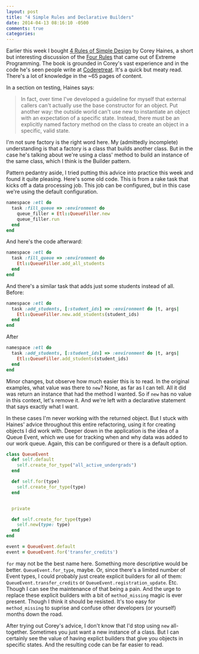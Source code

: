 ```yaml
---
layout: post
title: "4 Simple Rules and Declarative Builders"
date: 2014-04-13 08:16:10 -0500
comments: true
categories: 
---
```


Earlier this week I bought [4 Rules of Simple Design](http://articles.coreyhaines.com/posts/i-wrote-a-book/) by Corey Haines, a short but interesting discussion of the [Four Rules](http://c2.com/cgi/wiki?XpSimplicityRules) that came out of Extreme Programming. The book is grounded in Corey's vast experience and in the code he's seen people write at [Coderetreat](http://coderetreat.org/). It's a quick but meaty read. There's a lot of knowledge in the ~65 pages of content.

<!-- more -->

In a section on testing, Haines says:

> In fact, over time I've developed a guideline for myself that external callers can't actually use the base constructor for an object. Put another way: the outside world can't use new to instantiate an object with an expectation of a specific state. Instead, there must be an explicitly named factory method on the class to create an object in a specific, valid state.

I'm not sure factory is the right word here. My (admittedly incomplete) understanding is that a factory is a class that builds another class. But in the case he's talking about we're using a class' method to build an instance of the same class, which I think is the Builder pattern.

Pattern pedantry aside, I tried putting this advice into practice this week and found it quite pleasing. Here's some old code. This is from a rake task that kicks off a data processing job. This job can be configured, but in this case we're using the default configuration.

```ruby
namespace :etl do
  task :fill_queue => :environment do
    queue_filler = Etl::QueueFiller.new
    queue_filler.run
  end
end
```

And here's the code afterward:

```ruby
namespace :etl do
  task :fill_queue => :environment do
    Etl::QueueFiller.add_all_students
  end
end
```

And there's a similar task that adds just some students instead of all. Before:

```ruby
namespace :etl do
  task :add_students, [:student_ids] => :environment do |t, args|
    Etl::QueueFiller.new.add_students(student_ids)
  end
end
```

After

```ruby
namespace :etl do
  task :add_students, [:student_ids] => :environment do |t, args|
    Etl::QueueFiller.add_students(student_ids)
  end
end
```

Minor changes, but observe how much easier this is to read. In the original examples, what value was there to `new`? None, as far as I can tell. All it did was return an instance that had the method I wanted. So if `new` has no value in this context, let's remove it. And we're left with a declarative statement that says exactly what I want.

In these cases I'm never working with the returned object. But I stuck with Haines' advice throughout this entire refactoring, using it for creating objects I did work with. Deeper down in the application is the idea of a Queue Event, which we use for tracking when and why data was added to our work queue. Again, this can be configured or there is a default option.

```ruby
class QueueEvent
  def self.default
    self.create_for_type("all_active_undergrads")
  end

  def self.for(type)
    self.create_for_type(type)
  end


  private

  def self.create_for_type(type)
    self.new(type: type)
  end
end

event = QueueEvent.default
event = QueueEvent.for('transfer_credits')
```

`for` may not be the best name here. Something more descriptive would be better. `QueueEvent.for_type`, maybe. Or, since there's a limited number of Event types, I could probably just create explicit builders for all of them: `QueueEvent.transfer_credits` or `QueueEvent.registration_update`. Etc. Though I can see the maintenance of that being a pain. And the urge to replace these explicit builders with a bit of `method_missing` magic is ever present. Though I think it should be resisted. It's too easy for `method_missing` to suprise and confuse other developers (or yourself) months down the road.

After trying out Corey's advice, I don't know that I'd stop using `new` all-together. Sometimes you just want a new instance of a class. But I can certainly see the value of having explict builders that give you objects in specific states. And the resulting code can be far easier to read.
